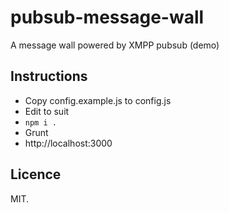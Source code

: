 pubsub-message-wall
===================

A message wall powered by XMPP pubsub (demo)

## Instructions

* Copy config.example.js to config.js
* Edit to suit
* `npm i .`
* Grunt
* http://localhost:3000

## Licence 

MIT.
